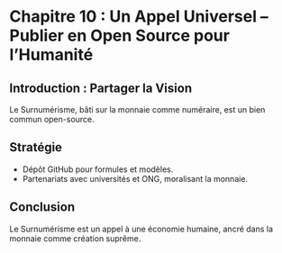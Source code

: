 # Chapitre 10 : Un Appel Universel – Publier en Open Source pour l’Humanité

## Introduction : Partager la Vision

Le Surnumérisme, bâti sur la monnaie comme numéraire, est un bien commun open-source. <!-- NOTE : Ajouter un appel à la communauté africaine -->

## Stratégie

- Dépôt GitHub pour formules et modèles.  
- Partenariats avec universités et ONG, moralisant la monnaie. <!-- NOTE : Partenariat avec universités africaines, ex. : Lagos ou Dakar -->

## Conclusion

Le Surnumérisme est un appel à une économie humaine, ancré dans la monnaie comme création suprême. <!-- NOTE : Appel final avec un focus africain -->